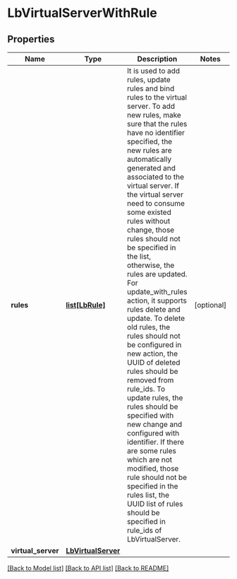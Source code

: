 # LbVirtualServerWithRule

## Properties
Name | Type | Description | Notes
------------ | ------------- | ------------- | -------------
**rules** | [**list[LbRule]**](LbRule.md) | It is used to add rules, update rules and bind rules to the virtual server. To add new rules, make sure that the rules have no identifier specified, the new rules are automatically generated and associated to the virtual server. If the virtual server need to consume some existed rules without change, those rules should not be specified in the list, otherwise, the rules are updated. For update_with_rules action, it supports rules delete and update. To delete old rules, the rules should not be configured in new action, the UUID of deleted rules should be removed from rule_ids. To update rules, the rules should be specified with new change and configured with identifier. If there are some rules which are not modified, those rule should not be specified in the rules list, the UUID list of rules should be specified in rule_ids of LbVirtualServer.  | [optional] 
**virtual_server** | [**LbVirtualServer**](LbVirtualServer.md) |  | 

[[Back to Model list]](../README.md#documentation-for-models) [[Back to API list]](../README.md#documentation-for-api-endpoints) [[Back to README]](../README.md)

